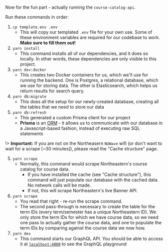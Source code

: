 Now for the fun part - actually running the `course-catalog-api`.

Run these commands in order:

1. `cp template.env .env`
   - This will copy our templated `.env` file for your own use. Some of these environment variables are required for our codebase to work. **Make sure to fill them out!**
1. `yarn install`
   - This command installs all of our dependencies, and it does so locally. In other words, these dependencies are only visible to this project.
1. `yarn dev:docker`
   - This creates two Docker containers for us, which we'll use for running the backend. One is Postgres, a relational database, which we use for storing data. The other is Elasticsearch, which helps us return results for search query.
1. `yarn db:migrate`
   - This does all the setup for our newly-created database, creating all the tables that we need to store our data
1. `yarn db:refresh`
   - This generated a custom Prisma client for our project
   - **Prisma** is an [ORM](https://en.wikipedia.org/wiki/Object-relational_mapping) - it allows us to communicate with our database in a Javascript-based fashion, instead of executing raw SQL statements

!> **Important:** If you are not on the Northeasern `NUWave` wifi (or don't want to wait for a scrape \[~30 minutes\]), please read the "Cache structure" page.

5. `yarn scrape`
   - Normally, this command would scrape Northeastern's course catalog for course data.
     - If you have installed the cache (see "Cache structure"), this command will just populate our database with the cached data. No network calls will be made.
     - If not, this will scrape Northeastern's live Banner API.
6. `yarn scrape`
   - You read that right - re-run the scrape command.
   - The second pass-through is necessary to create the table for the term IDs (every term/semester has a unique Northeastern ID). We only store the term IDs for which we have course data, so we need one pass to actually gather the course data, and one to populate the term IDs by comparing against the course data we now how.
7. `yarn dev`
   - This command starts our GraphQL API. You should be able to access it at [`localhost:4000`](http://localhost:4000/) to see the GraphQL playground
